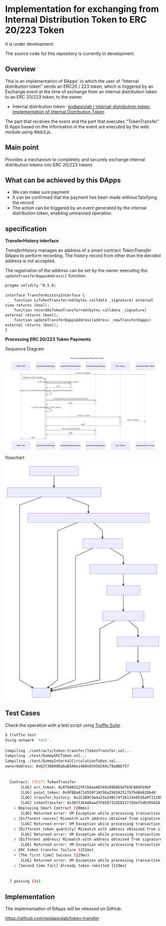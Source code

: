 # Implementation for exchanging from Internal Distribution Token to ERC 20/223 Token

It is under development.

The source code for this repository is currently in development.

## Overview

This is an implementation of ÐApps' in which the user of “Internal distribution token” sends an ERC20 / 223 token, which is triggered by an Exchange event at the time of exchange from an internal distribution token to an ERC 20/223 token, to the owner.

- Internal distribution token- [godappslab / internal-distribution-token: Implementation of Internal Distribution Token](https://github.com/godappslab/internal-distribution-token)

The part that receives the event and the part that executes "TokenTransfer" Ð Apps based on the information in the event are executed by the web module using Web3.js.

## Main point

Provides a mechanism to completely and securely exchange internal distribution tokens into ERC 20/223 tokens

## What can be achieved by this ÐApps

- We can make sure payment
- It can be confirmed that the payment has been made without falsifying the record
- The action can be triggered by an event generated by the internal distribution token, enabling unmanned operation

## specification

**TransferHistory interface**

*TransferHistory* manages an address of a smart contract *TokenTransfer ÐApps* to perform recording. The history record from other than the decided address is not accepted.

The registration of the address can be set by the owner executing the `updateTransferDappsAddress()` function.

```solidity
pragma solidity ^0.5.0;

interface TransferHistoryInterface {
    function isTokenTransferred(bytes calldata _signature) external view returns (bool);
    function recordAsTokenTransferred(bytes calldata _signature) external returns (bool);
    function updateTransferDappsAddress(address _newTransferDapps) external returns (bool);
}
```

**Processing ERC 20/223 Token Payments**

Sequence Diagram

![ERC20/223トークン支払いの処理](docs/sequence-diagram/token-transfer.svg)

flowchart

<img src="docs/flowchart/token-transfer.svg" width="600" alt="ERC20/223トークン支払いの処理">

## Test Cases

Check the operation with a test script using [Truffle Suite](https://truffleframework.com/) .

```bash
$ truffle test 
Using network 'test'.

Compiling ./contracts/token-transfer/TokenTransfer.sol...
Compiling ./test/DummyERCToken.sol...
Compiling ./test/DummyInternalCirculationToken.sol...
ownerAddress: 0x627306090abaB3A6e1400e9345bC60c78a8BEf57


  Contract: [TEST] TokenTransfer
       [LOG] erc_token: 0x8f0483125FCb9aaAEFA9209D8E9d7b9C8B9Fb90F
       [LOG] point_token: 0x9FBDa871d559710256a2502A2517b794B482Db40
       [LOG] transfer_history: 0x2C2B9C9a4a25e24B174f26114e8926a9f2128FE4
       [LOG] tokenTransfer: 0x30753E4A8aad7F8597332E813735Def5dD395028
    ✓ Deploying Smart Contract (288ms)
       [LOG] Returned error: VM Exception while processing transaction: revert Mismatch with address obtained from signature -- Reason given: Mismatch with address obtained from signature.
    ✓ [Different nonces] Mismatch with address obtained from signature (177ms)
       [LOG] Returned error: VM Exception while processing transaction: revert Mismatch with address obtained from signature -- Reason given: Mismatch with address obtained from signature.
    ✓ [Different token quantity] Mismatch with address obtained from signature (136ms)
       [LOG] Returned error: VM Exception while processing transaction: revert Mismatch with address obtained from signature -- Reason given: Mismatch with address obtained from signature.
    ✓ [Different address] Mismatch with address obtained from signature (120ms)
       [LOG] Returned error: VM Exception while processing transaction: revert transfer failed -- Reason given: transfer failed.
    ✓ ERC token transfer failure (151ms)
    ✓ [The first time] Success (129ms)
       [LOG] Returned error: VM Exception while processing transaction: revert Already token remitted -- Reason given: Already token remitted.
    ✓ [Second time fail] Already token remitted (129ms)


  7 passing (1s)
```

## Implementation

The implementation of ÐApps will be released on GitHub.

https://github.com/godappslab/token-transfer
